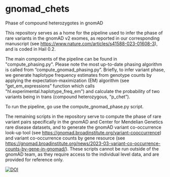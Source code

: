 # gnomad_chets
Phase of compound heterozygotes in gnomAD

This repository serves as a home for the pipeline used to infer the phase of rare variants in the gnomAD v2 exomes, as reported in our corresponding manuscript (see https://www.nature.com/articles/s41588-023-01608-3), and is coded in Hail 0.2.

The main components of the pipeline can be found in "compute_phasing.py". Please note the most up-to-date phasing algorithm is called from “compute_gnomad_phasing.py”. Briefly, to infer variant phase, we generate haplotype frequency estimates from genotype counts by applying the expectation-maximization (EM) algorithm (see “get_em_expressions” function which calls "hl.experimental.haplotype_freq_em") and calculate the probability of two variants being in trans (compound heterozygous, “p_chet”).

To run the pipeline, go use the compute_gnomad_phase.py script.

The remaining scripts in the repository serve to compute the phase of rare variant pairs specifically in the gnomAD and Center for Mendelian Genetics rare disease datasets, and to generate the gnomAD variant co-occurrence look-up tool (see https://gnomad.broadinstitute.org/variant-cooccurrence) and variant co-occurrence counts by gene resource (see https://gnomad.broadinstitute.org/news/2023-03-variant-co-occurrence-counts-by-gene-in-gnomad/). These scripts cannot be run outside of the gnomAD team, as they require access to the individual level data, and are provided for reference only.

[![DOI](https://zenodo.org/badge/DOI/10.5281/zenodo.10034663.svg)](https://doi.org/10.5281/zenodo.10034663)
